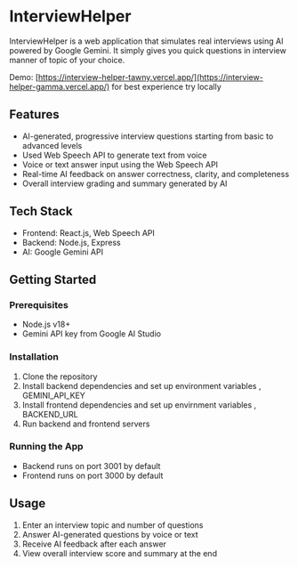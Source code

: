 # InterviewHelper

InterviewHelper is a web application that simulates real interviews using AI powered by Google Gemini. It simply gives you quick questions in interview manner of topic of your choice.

Demo: [https://interview-helper-tawny.vercel.app/](https://interview-helper-gamma.vercel.app/)
for best experience try locally

## Features

- AI-generated, progressive interview questions starting from basic to advanced levels
- Used Web Speech API to generate text from voice
- Voice or text answer input using the Web Speech API
- Real-time AI feedback on answer correctness, clarity, and completeness
- Overall interview grading and summary generated by AI

## Tech Stack

- Frontend: React.js, Web Speech API
- Backend: Node.js, Express
- AI: Google Gemini API

## Getting Started

### Prerequisites

- Node.js v18+
- Gemini API key from Google AI Studio

### Installation

1. Clone the repository
2. Install backend dependencies and set up environment variables , GEMINI_API_KEY
3. Install frontend dependencies and set up envirnment variables , BACKEND_URL
4. Run backend and frontend servers

### Running the App

- Backend runs on port 3001 by default
- Frontend runs on port 3000 by default

## Usage

1. Enter an interview topic and number of questions
2. Answer AI-generated questions by voice or text
3. Receive AI feedback after each answer
4. View overall interview score and summary at the end

